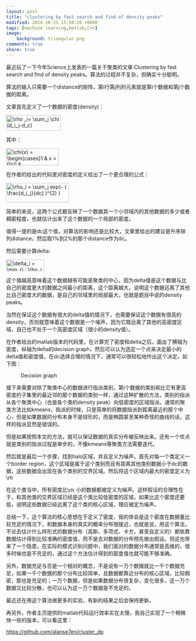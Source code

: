 ```yaml
---
layout: post
title: "clustering by fast search and find of density peaks"
modified: 2014-10-21 15:50:20 +0800
tags: [machine learning,matlab,C++]
image: 
	background: triangular.png
comments: true 
share: true
---
```


最近玩了一下今年Science上发表的一篇关于聚类的文章:Clustering by fast search and find of density peaks。算法的过程并不复杂，但确实十分聪明。

算法的输入只需要一个distance的矩阵，第i行第j列的元素就是第i个数据和第j个数据的距离。

文章首先定义了一个数据的密度(density)：

<img src="http://www.sciweavers.org/tex2img.php?eq=%20%5Crho%20_i%3D%20%5Csum_j%20%20%20%5Cchi%20%28d_i_j-d_c%29&bc=White&fc=Black&im=jpg&fs=12&ff=arev&edit=0" align="center" border="0" alt=" \rho _i= \sum_j   \chi (d_i_j-d_c)" width="150" height="42" />

其中：

<img src="http://www.sciweavers.org/tex2img.php?eq=%5Cchi%28x%29%20%3D%20%20%5Cbegin%7Bcases%7D1%20%26%20x%20%3C%200%5C%5C0%20%26%20else%5Cend%7Bcases%7D%20&bc=White&fc=Black&im=jpg&fs=12&ff=arev&edit=0" align="center" border="0" alt="\chi(x) =  \begin{cases}1 & x < 0\\0 & else\end{cases} " width="144" height="47" />

在作者的给出的代码里对密度的定义给出了一个更合理的公式：

<img src="http://www.sciweavers.org/tex2img.php?eq=%5Crho_i%20%3D%20%5Csum_j%20exp%28-%20%28%20%5Cfrac%7Bd_i_j%7D%7Bdc%7D%20%29%5E%7B2%7D%20%29%20&bc=White&fc=Black&im=jpg&fs=12&ff=arev&edit=0" align="center" border="0" alt="\rho_i = \sum_j exp(- ( \frac{d_i_j}{dc} )^{2} ) " width="172" height="53" />

简单的来说，这两个公式都反映了一个数据其一个小邻域内的其他数据的多少或者稠密程度，也就估计出来了这个数据的一个局部的密度。

值得一提的是dc这个值，对算法的影响还是比较大，文章里给出的建议是升序排列distance，然后取1%到2%的那个distance作为dc。

然后需要计算delta:

<img src="http://www.sciweavers.org/tex2img.php?eq=%20%5Cdelta_i%20%3D%20%20%5Cmin_%7Bj%20%3A%20%5Crho_j%20%3E%20%5Crho_i%7D%20d_i_j%20&bc=White&fc=Black&im=jpg&fs=12&ff=arev&edit=0" align="center" border="0" alt=" \delta_i =  \min_{j : \rho_j > \rho_i} d_i_j " width="104" height="32" />

这个值越高意味着这个数据越有可能是聚类的中心，因为delta值是这个数据与比自己的密度更大的数据之间最小的距离，这个距离越大，说明这个数据远离了其他比自己密度大的数据，是自己的邻域里的局部最大，也就是题目中说的density peaks。

当然在保证这个数据有很大的delta值的情况下，也需要保证这个数据有很高的density，否则就意味着这个数据是一个噪声，因为它既远离了其他的高密度区域，自己也不处于一个高密度区域（很小的density值）。

在作者给出的matlab版本的代码里，在计算完了密度和delta之后，画出了横轴为密度，纵轴为delta的decision graph，然后可以认为选定一个点来决定最小的delta值和密度值，在dc选择合理的情况下，通常可以很轻松地作出这个决定。如下图：

<figure>
	<img src="/image/decision_graph.jpg" alt="">
	<figcaption>Decision graph</figcaption>
</figure>

接下来需要对除了聚类中心的数据进行指派类别，第i个数据的类别和比它有更高密度的子集里的最近邻的那个数据的类别一样，通过这种扩散的方法，类别的指派从各个聚类中心（也是各个类的density peak）向低密度的区域指派。通常的聚类方法比如kmeans，指派的时候，只是简单的将数据指派到距离最近的那个中心，但是如果数据的分布本身不是球形的，而是椭圆甚至某种奇怪的曲线的话，这样的指派显然是错误的。

但是如果按照本文的方法，就可以保证数据的真实分布被反映出来。还有一个优点就是类别的指派过程是单步的，不像kmeans等聚类方法需要迭代。

然后就是最后一个步骤，找到halo区域，并且定义为噪声。首先对每一个类定义一个border region，这个区域是属于这个类别而且有距离其他类别数据小于dc的数据，这些数据会出现在各个类别的交界区域。然后将这个区域内最大的密度定义为<img src="http://www.sciweavers.org/tex2img.php?eq=%20%5Crho_b&bc=White&fc=Black&im=jpg&fs=12&ff=arev&edit=0" align="center" border="0" alt=" \rho_b" width="24" height="17" />

在这个类当中，所有密度比<img src="http://www.sciweavers.org/tex2img.php?eq=%20%5Crho_b&bc=White&fc=Black&im=jpg&fs=12&ff=arev&edit=0" align="center" border="0" alt=" \rho_b" width="24" height="17" />小的数据都被定义为噪声。这样假设的合理性在于，和其他类的交界区域已经是这个类比较低密度的区域，如果比这个密度还要低，说明这些数据已经远离了这个类的核心区域，理应被定为噪声。

总结一下，这个算法的核心思想在于定义了密度，我的体会是这个密度在数据量比较充足的情况下，和数据本身的真实的概率分布很接近，也就是说，用这个算法，不论去估计什么样形式的数据分布（高斯、多项式、卡方，甚至自定义的）都依靠数据估计得到比较准确的密度值，而不是去对数据的分布预先做出假设。但这也带来了一个隐患，在实际的模式识别问题中，我们面对的数据分布通常是高维的，很多时候也是不充足的，通过这个方法估计得到的密度值也就可能不够准确。

另外，数据充足与否是一个相对的概念，不是说有一万个数据就比一千个数据充足，如果一千个数据的那个分布比较简单，且数据都靠近分布的核心区域，比较稠密，那也是充足的；一万个数据，但是如果数据分布很复杂，变化很多，这一万个数据又比较分散，也可以认为这一万个数据是不充足的。

最近还在用这个算法做更多的实验，有新的结果之后会保持更新。

再另外，作者主页提供的matlab代码运行效率实在太慢，我自己实现了一个稍微快一些的版本，可以看这里：

https://github.com/alanse7en/cluster_dp